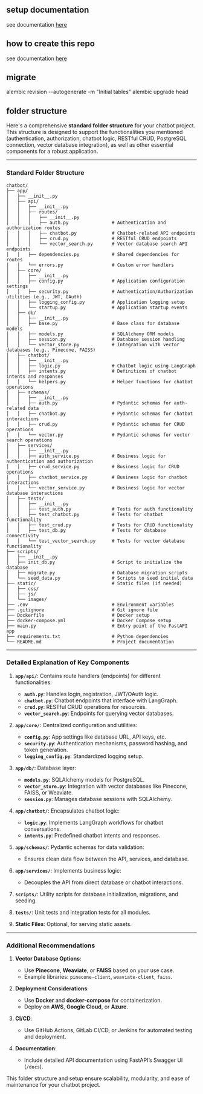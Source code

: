 ## setup documentation

see documentation [here](howtosetup.md)

## how to create this repo

see documentation [here](howtocreate.md)

## migrate

alembic revision --autogenerate -m "Initial tables"
alembic upgrade head

## folder structure

Here's a comprehensive **standard folder structure** for your chatbot project. This structure is designed to support the functionalities you mentioned (authentication, authorization, chatbot logic, RESTful CRUD, PostgreSQL connection, vector database integration), as well as other essential components for a robust application.

---

### **Standard Folder Structure**

```
chatbot/
├── app/
│   ├── __init__.py
│   ├── api/
│   │   ├── __init__.py
│   │   ├── routes/
│   │   │   ├── __init__.py
│   │   │   ├── auth.py                # Authentication and authorization routes
│   │   │   ├── chatbot.py             # Chatbot-related API endpoints
│   │   │   ├── crud.py                # RESTful CRUD endpoints
│   │   │   └── vector_search.py       # Vector database search API endpoints
│   │   ├── dependencies.py            # Shared dependencies for routes
│   │   └── errors.py                  # Custom error handlers
│   ├── core/
│   │   ├── __init__.py
│   │   ├── config.py                  # Application configuration settings
│   │   ├── security.py                # Authentication/Authorization utilities (e.g., JWT, OAuth)
│   │   ├── logging_config.py          # Application logging setup
│   │   └── startup.py                 # Application startup events
│   ├── db/
│   │   ├── __init__.py
│   │   ├── base.py                    # Base class for database models
│   │   ├── models.py                  # SQLAlchemy ORM models
│   │   ├── session.py                 # Database session handling
│   │   └── vector_store.py            # Integration with vector databases (e.g., Pinecone, FAISS)
│   ├── chatbot/
│   │   ├── __init__.py
│   │   ├── logic.py                   # Chatbot logic using LangGraph
│   │   ├── intents.py                 # Definitions of chatbot intents and responses
│   │   └── helpers.py                 # Helper functions for chatbot operations
│   ├── schemas/
│   │   ├── __init__.py
│   │   ├── auth.py                    # Pydantic schemas for auth-related data
│   │   ├── chatbot.py                 # Pydantic schemas for chatbot interactions
│   │   ├── crud.py                    # Pydantic schemas for CRUD operations
│   │   └── vector.py                  # Pydantic schemas for vector search operations
│   ├── services/
│   │   ├── __init__.py
│   │   ├── auth_service.py            # Business logic for authentication and authorization
│   │   ├── crud_service.py            # Business logic for CRUD operations
│   │   ├── chatbot_service.py         # Business logic for chatbot interactions
│   │   └── vector_service.py          # Business logic for vector database interactions
│   ├── tests/
│   │   ├── __init__.py
│   │   ├── test_auth.py               # Tests for auth functionality
│   │   ├── test_chatbot.py            # Tests for chatbot functionality
│   │   ├── test_crud.py               # Tests for CRUD functionality
│   │   ├── test_db.py                 # Tests for database connectivity
│   │   └── test_vector_search.py      # Tests for vector database functionality
├── scripts/
│   ├── __init__.py
│   ├── init_db.py                     # Script to initialize the database
│   ├── migrate.py                     # Database migration scripts
│   └── seed_data.py                   # Scripts to seed initial data
├── static/                            # Static files (if needed)
│   ├── css/
│   ├── js/
│   └── images/
├── .env                               # Environment variables
├── .gitignore                         # Git ignore file
├── Dockerfile                         # Docker setup
├── docker-compose.yml                 # Docker Compose setup
├── main.py                            # Entry point of the FastAPI app
├── requirements.txt                   # Python dependencies
└── README.md                          # Project documentation
```

---

### **Detailed Explanation of Key Components**

1. **`app/api/`**: Contains route handlers (endpoints) for different functionalities:

   - **`auth.py`**: Handles login, registration, JWT/OAuth logic.
   - **`chatbot.py`**: Chatbot endpoints that interface with LangGraph.
   - **`crud.py`**: RESTful CRUD operations for resources.
   - **`vector_search.py`**: Endpoints for querying vector databases.

2. **`app/core/`**: Centralized configuration and utilities:

   - **`config.py`**: App settings like database URL, API keys, etc.
   - **`security.py`**: Authentication mechanisms, password hashing, and token generation.
   - **`logging_config.py`**: Standardized logging setup.

3. **`app/db/`**: Database layer:

   - **`models.py`**: SQLAlchemy models for PostgreSQL.
   - **`vector_store.py`**: Integration with vector databases like Pinecone, FAISS, or Weaviate.
   - **`session.py`**: Manages database sessions with SQLAlchemy.

4. **`app/chatbot/`**: Encapsulates chatbot logic:

   - **`logic.py`**: Implements LangGraph workflows for chatbot conversations.
   - **`intents.py`**: Predefined chatbot intents and responses.

5. **`app/schemas/`**: Pydantic schemas for data validation:

   - Ensures clean data flow between the API, services, and database.

6. **`app/services/`**: Implements business logic:

   - Decouples the API from direct database or chatbot interactions.

7. **`scripts/`**: Utility scripts for database initialization, migrations, and seeding.

8. **`tests/`**: Unit tests and integration tests for all modules.

9. **Static Files**: Optional, for serving static assets.

---

### **Additional Recommendations**

1. **Vector Database Options**:

   - Use **Pinecone**, **Weaviate**, or **FAISS** based on your use case.
   - Example libraries: `pinecone-client`, `weaviate-client`, `faiss`.

2. **Deployment Considerations**:

   - Use **Docker** and **docker-compose** for containerization.
   - Deploy on **AWS**, **Google Cloud**, or **Azure**.

3. **CI/CD**:

   - Use GitHub Actions, GitLab CI/CD, or Jenkins for automated testing and deployment.

4. **Documentation**:
   - Include detailed API documentation using FastAPI’s Swagger UI (`/docs`).

This folder structure and setup ensure scalability, modularity, and ease of maintenance for your chatbot project.
